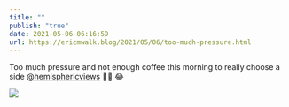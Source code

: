 ```yaml
---
title: ""
publish: "true"
date: 2021-05-06 06:16:59
url: https://ericmwalk.blog/2021/05/06/too-much-pressure.html
---
```


Too much pressure and not enough coffee this morning to really choose a side [@hemisphericviews](https://micro.blog/hemisphericviews) 🤷‍♂️ 😂

![](https://ericmwalk.blog/uploads/2021/f3d2208656.jpg)